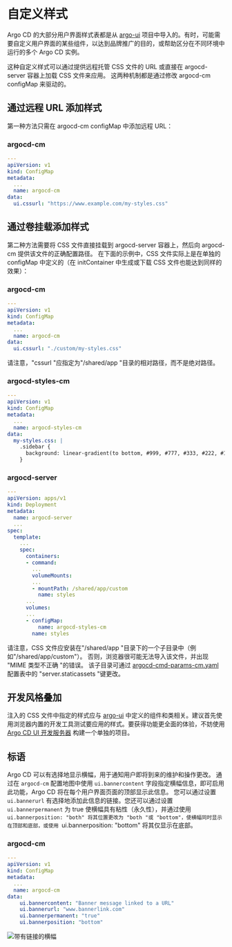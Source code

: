 <!-- TRANSLATED by md-translate -->
# 自定义样式

Argo CD 的大部分用户界面样式表都是从 [argo-ui](https://github.com/argoproj/argo-ui) 项目中导入的。有时，可能需要自定义用户界面的某些组件，以达到品牌推广的目的，或帮助区分在不同环境中运行的多个 Argo CD 实例。

这种自定义样式可以通过提供远程托管 CSS 文件的 URL 或直接在 argocd-server 容器上加载 CSS 文件来应用。 这两种机制都是通过修改 argocd-cm configMap 来驱动的。

## 通过远程 URL 添加样式

第一种方法只需在 argocd-cm configMap 中添加远程 URL：

### argocd-cm

```yaml
---
apiVersion: v1
kind: ConfigMap
metadata:
  ...
  name: argocd-cm
data:
  ui.cssurl: "https://www.example.com/my-styles.css"
```

## 通过卷挂载添加样式

第二种方法需要将 CSS 文件直接挂载到 argocd-server 容器上，然后向 argocd-cm 提供该文件的正确配置路径。 在下面的示例中，CSS 文件实际上是在单独的 configMap 中定义的（在 initContainer 中生成或下载 CSS 文件也能达到同样的效果）：

### argocd-cm

```yaml
---
apiVersion: v1
kind: ConfigMap
metadata:
  ...
  name: argocd-cm
data:
  ui.cssurl: "./custom/my-styles.css"
```

请注意，"cssurl "应指定为"/shared/app "目录的相对路径，而不是绝对路径。

### argocd-styles-cm

```yaml
---
apiVersion: v1
kind: ConfigMap
metadata:
  ...
  name: argocd-styles-cm
data:
  my-styles.css: |
    .sidebar {
      background: linear-gradient(to bottom, #999, #777, #333, #222, #111);
    }
```

### argocd-server

```yaml
---
apiVersion: apps/v1
kind: Deployment
metadata:
  name: argocd-server
  ...
spec:
  template:
    ...
    spec:
      containers:
      - command:
        ...
        volumeMounts:
        ...
        - mountPath: /shared/app/custom
          name: styles
      ...
      volumes:
      ...
      - configMap:
          name: argocd-styles-cm
        name: styles
```

请注意，CSS 文件应安装在"/shared/app "目录下的一个子目录中（例如"/shared/app/custom"）。 否则，浏览器很可能无法导入该文件，并出现 "MIME 类型不正确 "的错误。 该子目录可通过 [argocd-cmd-params-cm.yaml](./argocd-cmd-params-cm.yaml) 配置表中的 "server.staticassets "键更改。

## 开发风格叠加

注入的 CSS 文件中指定的样式应与 [argo-ui](https://github.com/argoproj/argo-ui) 中定义的组件和类相关。建议首先使用浏览器内置的开发工具测试要应用的样式。要获得功能更全面的体验，不妨使用 [Argo CD UI 开发服务器](https://webpack.js.org/configuration/dev-server/) 构建一个单独的项目。

## 标语

Argo CD 可以有选择地显示横幅，用于通知用户即将到来的维护和操作更改。 通过在 `argocd-cm` 配置地图中使用 `ui.bannercontent` 字段指定横幅信息，即可启用此功能，Argo CD 将在每个用户界面页面的顶部显示此信息。 您可以通过设置 `ui.bannerurl` 有选择地添加此信息的链接。您还可以通过设置 `ui.bannerpermanent` 为 true 使横幅具有粘性（永久性），并通过使用 `ui.bannerposition: "both" 将其位置更改为 "both "或 "bottom"，使横幅同时显示在顶部和底部，或使用 `ui.bannerposition: "bottom" 将其仅显示在底部。

### argocd-cm

```yaml
---
apiVersion: v1
kind: ConfigMap
metadata:
  ...
  name: argocd-cm
data:
    ui.bannercontent: "Banner message linked to a URL"
    ui.bannerurl: "www.bannerlink.com"
    ui.bannerpermanent: "true"
    ui.bannerposition: "bottom"
```

![带有链接的横幅](../assets/banner.png)
